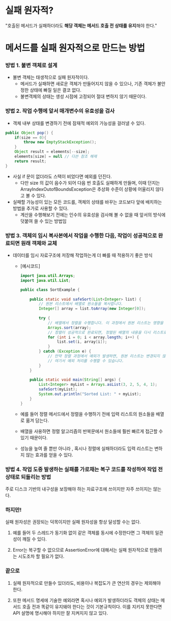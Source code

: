# 실패 원자적?

"호출된 메서드가 실패하더라도 **해당 객체는 메서드 호출 전 상태를 유지**해야 한다."

# **메서드를 실패 원자적으로 만드는 방법**

### **방법 1. 불변 객체로 설계**

- 불변 객체는 태생적으로 실패 원자적이다.
    - 메서드가 실패하면 새로운 객체가 만들어지지 않을 수 있으나, 기존 객체가 불안정한 상태에 빠질 일은 결코 없다.
    - 불변객체의 상태는 생성 시점에 고정되어 절대 변하지 않기 때문이다.

### **방법 2. 작업 수행에 앞서 매개변수의 유효성을 검사**

- 객체 내부 상태를 변경하기 전에 잠재적 예외의 가능성을 걸러낼 수 있다.

```java
public Object pop() {
    if(size == 0){
        throw new EmptyStackException();
    }
    Object result = elements[--size];
    elements[size] = null // 다쓴 참조 해제
    return result;
}
```

- 사실 if 문이 없더라도 스택이 비었다면 예외를 던진다.
    - 다만 size 의 값이 음수가 되어 다음 번 호출도 실패하게 만들며, 이때 던지는 ArrayIndexOutofBoundsException은 추상화 수준이 상황에 어울리지 않다고 볼 수 있다.
- 실패할 가능성이 있는 모든 코드를, 객체의 상태를 바꾸는 코드보다 앞에 배치하는 방법을 추가로 사용할 수 있다.
    - 계산을 수행해보기 전에는 인수의 유효성을 검사해 볼 수 없을 때 앞서의 방식에 덧붙여 쓸 수 있는 방법임


### **방법 3. 객체의 임시 복사본에서 작업을 수행한 다음, 작업이 성공적으로 완료되면 원래 객체와 교체**

- 데이터를 임시 자료구조에 저장해 작업하는게 더 빠를 때 적용하기 좋은 방식
    - [예시코드]

        ```java
        import java.util.Arrays;
        import java.util.List;
        
        public class SortExample {
            
            public static void safeSort(List<Integer> list) {
                // 원본 리스트에서 배열로 원소들을 복사합니다.
                Integer[] array = list.toArray(new Integer[0]);
                
                try {
                    // 배열에서 정렬을 수행합니다. 이 과정에서 원본 리스트는 영향을 받지 않습니다.
                    Arrays.sort(array);
                    // 정렬이 성공적으로 완료되면, 정렬된 배열의 내용을 다시 리스트로 복사합니다.
                    for (int i = 0; i < array.length; i++) {
                        list.set(i, array[i]);
                    }
                } catch (Exception e) {
                    // 만약 정렬 과정에서 예외가 발생하면, 원본 리스트는 변경되지 않습니다.
                    // 여기서 예외 처리를 수행할 수 있습니다.
                }
            }
            
            public static void main(String[] args) {
                List<Integer> myList = Arrays.asList(3, 2, 5, 4, 1);
                safeSort(myList);
                System.out.println("Sorted List: " + myList);
            }
        }
        ```

    - 예를 들어 정렬 메서드에서 정렬을 수행하기 전에 입력 리스트의 원소들을 배열로 옮겨 담는다.
    - 배열을 사용하면 정렬 알고리즘의 반복문에서 원소들에 훨씬 빠르게 접근할 수 있기 때문이다.
    - 성능을 높여 줄 뿐만 아니라 , 혹시나 정렬에 실패하더라도 입력 리스트는 변하지 않는 효과를 얻을 수 있다.

### **방법 4. 작업 도중 발생하는 실패를 가로채는 복구 코드를 작성하여 작업 전 상태로 되돌리는 방법**

주로 디스크 기반의 내구성을 보장해야 하는 자료구조에 쓰이지만 자주 쓰이지는 않는다.

### 하지만!

실패 원자성은 권장되는 덕목이지만 실패 원자성을 항상 달성할 수는 없다.

1) 예를 들어 두 스레드가 동기화 없이 같은 객체를 동시에 수정한다면 그 객체의 일관성이 깨질 수 있다.

2) Error는 복구할 수 없으므로 AssertionError에 대해서는 실패 원자적으로 만들려는 시도조차 할 필요가 없다.

### **끝으로**

1) 실패 원자적으로 만들수 있더라도, 비용이나 복잡도가 큰 연산의 경우는 제외해야 한다.

2) 또한 메서드 명세에 기술한 예외라면 혹시나 예외가 발생하더라도 객체의 상태는 메서드 호출 전과 똑같이 유지돼야 한다는 것이 기본규칙이다. 이를 지키지 못한다면 API 설명에 명시해야 하지만 잘 지켜지지 않고 있다.
